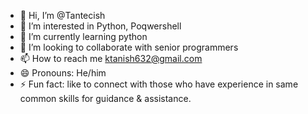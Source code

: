 - 👋 Hi, I’m @Tantecish
- 👀 I’m interested in Python, Poqwershell
- 🌱 I’m currently learning python
- 💞️ I’m looking to collaborate with senior programmers
- 📫 How to reach me ktanish632@gmail.com
- 😄 Pronouns: He/him
- ⚡ Fun fact: like to connect with those who have experience in same common skills for guidance & assistance.

<!---
Tantecish/Tantecish is a ✨ special ✨ repository because its `README.md` (this file) appears on your GitHub profile.
You can click the Preview link to take a look at your changes.
--->
